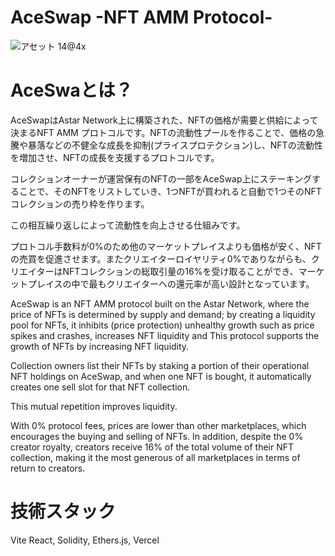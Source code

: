 # AceSwap -NFT AMM Protocol-
![アセット 14@4x](https://user-images.githubusercontent.com/51313744/200154649-a7559efe-30d7-4ac5-829b-fa4fa95a7264.png)


# AceSwaとは？
AceSwapはAstar Network上に構築された、NFTの価格が需要と供給によって決まるNFT AMM プロトコルです。NFTの流動性プールを作ることで、価格の急騰や暴落などの不健全な成長を抑制(プライスプロテクション)し、NFTの流動性を増加させ、NFTの成長を支援するプロトコルです。

コレクションオーナーが運営保有のNFTの一部をAceSwap上にステーキングすることで、そのNFTをリストしていき、1つNFTが買われると自動で1つそのNFTコレクションの売り枠を作ります。

この相互繰り返しによって流動性を向上させる仕組みです。

プロトコル手数料が0%のため他のマーケットプレイスよりも価格が安く、NFTの売買を促進させます。またクリエイターロイヤリティ0%でありながらも、クリエイターはNFTコレクションの総取引量の16%を受け取ることができ、マーケットプレイスの中で最もクリエイターへの還元率が高い設計となっています。


AceSwap is an NFT AMM protocol built on the Astar Network, where the price of NFTs is determined by supply and demand; by creating a liquidity pool for NFTs, it inhibits (price protection) unhealthy growth such as price spikes and crashes, increases NFT liquidity and This protocol supports the growth of NFTs by increasing NFT liquidity.

Collection owners list their NFTs by staking a portion of their operational NFT holdings on AceSwap, and when one NFT is bought, it automatically creates one sell slot for that NFT collection.

This mutual repetition improves liquidity.

With 0% protocol fees, prices are lower than other marketplaces, which encourages the buying and selling of NFTs. In addition, despite the 0% creator royalty, creators receive 16% of the total volume of their NFT collection, making it the most generous of all marketplaces in terms of return to creators.

# 技術スタック
Vite React, Solidity, Ethers.js, Vercel
